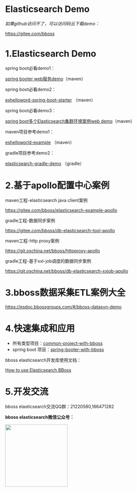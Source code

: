 # Elasticsearch Demo
_如果github访问不了，可以访问码云下载demo：_

https://gitee.com/bboss
# 1.Elasticsearch Demo

spring boot必看demo1：

[spring booter web服务demo](https://gitee.com/bboss/springboot-elasticsearch)（maven）

spring boot必看demo2：

[eshelloword-spring-boot-starter](https://gitee.com/bboss/eshelloword-spring-boot-starter) （maven）

spring boot必看demo3：

[spring boot多个Elasticsearch集群环境案例web demo](https://gitee.com/bboss/springboot-elasticsearch/tree/multiesdatasource)（maven）

maven项目参考demo1：

[eshelloworld-example](https://git.oschina.net/bboss/eshelloword-booter) （maven）

gradle项目参考demo2：

[elasticsearch-gradle-demo](https://git.oschina.net/bboss/elasticsearchdemo)  （gradle）

# 2.基于apollo配置中心案例

maven工程-elasticsearch java client案例

https://gitee.com/bboss/elasticsearch-example-apollo

gradle工程-数据同步案例

https://gitee.com/bboss/db-elasticsearch-tool-apollo

maven工程-http proxy案例

https://git.oschina.net/bboss/httpproxy-apollo

gradle工程-基于xxl-job调度的数据同步案例

https://git.oschina.net/bboss/db-elasticsearch-xxjob-apollo
# 3.bboss数据采集ETL案例大全
https://esdoc.bbossgroups.com/#/bboss-datasyn-demo 

# 4.快速集成和应用 

- 所有类型项目：[common-project-with-bboss](common-project-with-bboss.md) 
- spring boot 项目：[spring-booter-with-bboss](spring-booter-with-bboss.md) 


bboss elasticsearch开发库使用文档：

[How to use Elasticsearch BBoss](quickstart.md)

# 5.开发交流

bboss elasticsearch交流QQ群：21220580,166471282

**bboss elasticsearch微信公众号：**

<img src="https://static.oschina.net/uploads/space/2017/0617/094201_QhWs_94045.jpg"  height="200" width="200">


